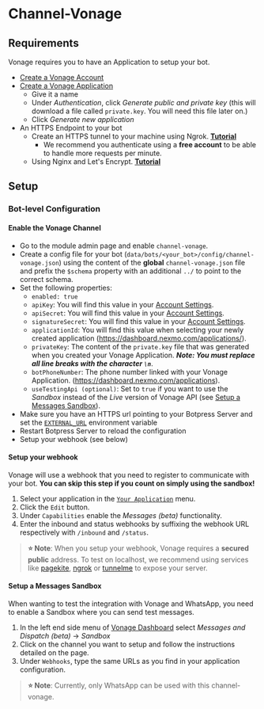 # Channel-Vonage

## Requirements

Vonage requires you to have an Application to setup your bot.

- [Create a Vonage Account](https://dashboard.nexmo.com/sign-up)
- [Create a Vonage Application](https://dashboard.nexmo.com/applications/new)
  - Give it a name
  - Under _Authentication_, click _Generate public and private key_ (this will download a file called `private.key`. You will need this file later on.)
  - Click _Generate new application_
- An HTTPS Endpoint to your bot
  - Create an HTTPS tunnel to your machine using Ngrok. [**Tutorial**](https://api.slack.com/tutorials/tunneling-with-ngrok)
    - We recommend you authenticate using a **free account** to be able to handle more requests per minute.
  - Using Nginx and Let's Encrypt. [**Tutorial**](https://www.digitalocean.com/community/tutorials/how-to-secure-nginx-with-let-s-encrypt-on-ubuntu-16-04)

## Setup

### Bot-level Configuration

#### Enable the Vonage Channel

- Go to the module admin page and enable `channel-vonage`.
- Create a config file for your bot (`data/bots/<your_bot>/config/channel-vonage.json`) using the content of the **global** `channel-vonage.json` file and prefix the `$schema` property with an additional `../` to point to the correct schema.
- Set the following properties:
  - `enabled: true`
  - `apiKey`: You will find this value in your [Account Settings](https://dashboard.nexmo.com/settings).
  - `apiSecret`: You will find this value in your [Account Settings](https://dashboard.nexmo.com/settings).
  - `signatureSecret`: You will find this value in your [Account Settings](https://dashboard.nexmo.com/settings).
  - `applicationId`: You will find this value when selecting your newly created application (https://dashboard.nexmo.com/applications/).
  - `privateKey`: The content of the `private.key` file that was generated when you created your Vonage Application. **_Note: You must replace all line breaks with the character `\n`_**.
  - `botPhoneNumber`: The phone number linked with your Vonage Application. (https://dashboard.nexmo.com/applications).
  - `useTestingApi (optional)`: Set to `true` if you want to use the _Sandbox_ instead of the _Live_ version of Vonage API (see [Setup a Messages Sandbox](#Setup%20a%20Messages%20Sandbox)).
- Make sure you have an HTTPS url pointing to your Botpress Server and set the [`EXTERNAL_URL`](https://botpress.com/docs/manage/configuration#exposing-your-bot-on-the-internet) environment variable
- Restart Botpress Server to reload the configuration
- Setup your webhook (see below)

#### Setup your webhook

Vonage will use a webhook that you need to register to communicate with your bot. **You can skip this step if you count on simply using the sandbox!**

1. Select your application in the [`Your Application`](https://dashboard.nexmo.com/applications) menu.
1. Click the `Edit` button.
1. Under `Capabilities` enable the _Messages (beta)_ functionality.
1. Enter the inbound and status webhooks by suffixing the webhook URL respectively with `/inbound` and `/status`.

> **⭐ Note**: When you setup your webhook, Vonage requires a **secured public** address. To test on localhost, we recommend using services like [pagekite](https://pagekite.net/), [ngrok](https://ngrok.com) or [tunnelme](https://localtunnel.github.io/www/) to expose your server.

#### Setup a Messages Sandbox

When wanting to test the integration with Vonage and WhatsApp, you need to enable a Sandbox where you can send test messages.

1. In the left end side menu of [Vonage Dashboard](https://dashboard.nexmo.com/) select _Messages and Dispatch (beta)_ -> _Sandbox_
1. Click on the channel you want to setup and follow the instructions detailed on the page.
1. Under `Webhooks`, type the same URLs as you find in your application configuration.

> **⭐ Note**: Currently, only WhatsApp can be used with this channel-vonage.
